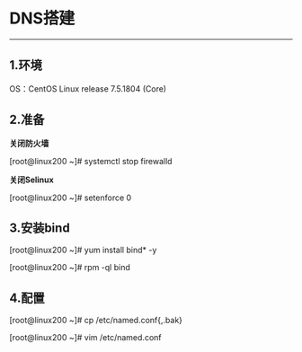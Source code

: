 # DNS搭建
---
## 1.环境
OS：CentOS Linux release 7.5.1804 (Core)

## 2.准备
**关闭防火墙**

[root@linux200 ~]# systemctl stop firewalld

**关闭Selinux**

[root@linux200 ~]# setenforce 0

## 3.安装bind
[root@linux200 ~]# yum install  bind*  -y

[root@linux200 ~]# rpm -ql bind

## 4.配置
[root@linux200 ~]# cp /etc/named.conf{,.bak}

[root@linux200 ~]# vim /etc/named.conf

